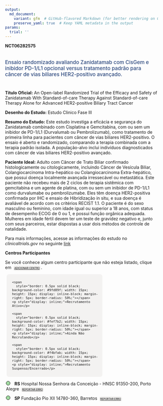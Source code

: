 ```yaml
---
output: 
  md_document:
    variant: gfm  # GitHub-flavored Markdown (for better rendering on GitHub)
    preserve_yaml: true  # Keep YAML metadata in the output
params:
  trial: ''
---
```


<script async src="https://scripts.simpleanalyticscdn.com/latest.js"></script>

**NCT06282575**

<div style="padding: 5px 5px 5px 0px; font-size: 1.20em; font-weight: 500; color: #2E4A7F; text-align: left; margin-bottom: 20px">

Ensaio randomizado avaliando Zanidatamab com CisGem e inibidor PD-1/L1
opcional versus tratamento padrão para câncer de vias biliares
HER2-positivo avançado.

</div>

**Título Oficial:** An Open-label Randomized Trial of the Efficacy and
Safety of Zanidatamab With Standard-of-care Therapy Against
Standard-of-care Therapy Alone for Advanced HER2-positive Biliary Tract
Cancer

**Desenho do Estudo:** Estudo Clinico Fase III

**Resumo do Estudo:** Este estudo investiga a eficácia e segurança do
Zanidatamab combinado com Cisplatina e Gemcitabina, com ou sem um
inibidor de PD-1/L1 (Durvalumab ou Pembrolizumab), como tratamento de
primeira linha para pacientes com câncer de vias biliares HER2-positivo.
O ensaio é aberto e randomizado, comparando a terapia combinada com a
terapia padrão isolada. A população-alvo inclui indivíduos
diagnosticados com câncer de vias biliares HER2-positivo avançado.

**Paciente Ideal:** Adulto com Câncer de Trato Biliar confirmado
histologicamente ou citologicamente, incluindo Câncer de Vesícula
Biliar, Colangiocarcinoma Intra-hepático ou Colangiocarcinoma
Extra-hepático, que possui doença localmente avançada irressecável ou
metastática. Este paciente não recebeu mais de 2 ciclos de terapia
sistêmica com gemcitabina e um agente de platina, com ou sem um inibidor
de PD-1/L1 como durvalumabe ou pembrolizumabe. Eles têm doença
HER2-positiva confirmada por IHC e ensaio de Hibridização in situ, e sua
doença é avaliável de acordo com os critérios RECIST 1.1. O paciente é
do sexo masculino ou feminino, com idade igual ou superior a 18 anos,
com status de desempenho ECOG de 0 ou 1, e possui função orgânica
adequada. Mulheres em idade fértil devem ter um teste de gravidez
negativo e, junto com seus parceiros, estar dispostas a usar dois
métodos de controle de natalidade.

Para mais informações, acesse as informações do estudo no
*clinicaltrials.gov* no seguinte
[link](https://clinicaltrials.gov/ct2/show/NCT06282575)

**Centros Participantes**

Se você conhece algum centro participante que não esteja listado, clique
em
<span style="color: #2E4A7F; margin-left: 2px; padding: 4px; background-color: #f3f2f1; border-radius: 8px; font-weight: 500; font-size: 0.6em"><a
href="https://cancertrialsbr.shinyapps.io/formsapp?study_nct_id=NCT06282575&amp;location_id=N%2FA&amp;location_full_name=N%2FA&amp;form_type=Adicionar%20Centro"
target="_blank">ADICIONAR CENTRO</a></span>.

<div style="margin-bottom: 8px; margin-left: 5px; padding: 8px; max-width: 300px; background-color: #f3f2f1; border-radius: 8px; font-size: 0.9em">

<div style="margin-left: 10px;">

    <span 
      style="border: 0.5px solid black; background-color: #9fd89f; width: 15px; height: 15px; display: inline-block; margin-right: 5px; border-radius: 50%;"></span>
    <p style="display: inline;">Recrutamento Ativo</p>

</div>

<div style="margin-left: 10px;">

    <span 
      style="border: 0.5px solid black; background-color: #fef7b2; width: 15px; height: 15px; display: inline-block; margin-right: 5px; border-radius: 50%;"></span>
    <p style="display: inline;">Ainda Não Recrutando</p>

</div>

<div style="margin-left: 10px;">

    <span 
      style="border: 0.5px solid black; background-color: #f4bfab; width: 15px; height: 15px; display: inline-block; margin-right: 5px; border-radius: 50%;"></span>
    <p style="display: inline;">Recrutamento Suspenso/Encerrado</p>

</div>

</div>

<div style="margin: 3px;">

<span style="border: 0.5px solid black; display: inline-block; width: 12px; height: 12px; border-radius: 50%; margin-right: 10px; padding-bottom: 0px; background-color: #9fd89f;"></span>
<b>RS</b> Hospital Nossa Senhora da Conceição - HNSC 91350-200, Porto
Alegre
<span style="color: #2E4A7F; margin-left: 2px; padding: 4px; background-color: #f3f2f1; border-radius: 8px; font-weight: 500; font-size: 0.6em"><a
href="https://cancertrialsbr.shinyapps.io/formsapp?study_nct_id=NCT06282575&amp;location_id=HOSPITALNOSSASENHORADACONCEICAOCENTROINTEGRADODEPESQUISAEMONCOLOGIACIPOGHCPORTOALEGRE91350200BRAZIL&amp;location_full_name=Hospital%20Nossa%20Senhora%20da%20Concei%C3%A7%C3%A3o%20-%20HNSC%2C%2091350-200%2C%20Porto%20Alegre&amp;form_type=Reportar%20Erro"
target="_blank">REPORTAR ERRO</a></span>

</div>

<div style="margin: 3px;">

<span style="border: 0.5px solid black; display: inline-block; width: 12px; height: 12px; border-radius: 50%; margin-right: 10px; padding-bottom: 0px; background-color: #9fd89f;"></span>
<b>SP</b> Fundação Pio XII 14780-360, Barretos
<span style="color: #2E4A7F; margin-left: 2px; padding: 4px; background-color: #f3f2f1; border-radius: 8px; font-weight: 500; font-size: 0.6em"><a
href="https://cancertrialsbr.shinyapps.io/formsapp?study_nct_id=NCT06282575&amp;location_id=FUNDACAOPIOXIIHOSPITALDEAMORDEBARRETOSBARRETOSSAOPAULO14784400BRAZIL&amp;location_full_name=Funda%C3%A7%C3%A3o%20Pio%20XII%2C%2014780-360%2C%20Barretos&amp;form_type=Reportar%20Erro"
target="_blank">REPORTAR ERRO</a></span>

</div>
